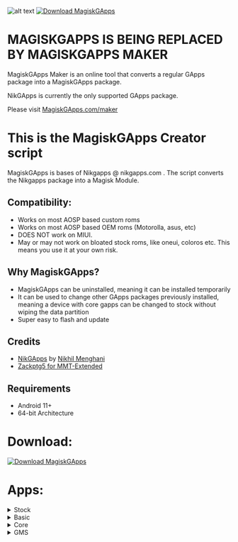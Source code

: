 ![alt text](https://raw.githubusercontent.com/wacko1805/MagiskGapps/assets/images/magisk-3.png "Logo Title Text 1")
[![Download MagiskGApps](https://img.shields.io/sourceforge/dw/magiskgapps.svg)](https://sourceforge.net/projects/magiskgapps/files/latest/download)

# MAGISKGAPPS IS BEING REPLACED BY MAGISKGAPPS MAKER
MagiskGApps Maker is an online tool that converts a regular GApps package into a MagiskGApps package. 

NikGApps is currently the only supported GApps package. 

Please visit [MagiskGApps.com/maker](https://magiskgapps.com/maker)

# This is the MagiskGApps Creator script
MagiskGApps is bases of Nikgapps @ nikgapps.com . The script converts the Nikgapps package into a Magisk Module. 

## Compatibility:

 * Works on most AOSP based custom roms
 * Works on most AOSP based OEM roms (Motorolla, asus, etc)
 * DOES NOT work on MIUI.
 * May or may not work on bloated stock roms, like oneui, coloros etc. This means you use it at your own risk.

## Why MagiskGApps?

 * MagiskGApps can be uninstalled, meaning it can be installed temporarily
 * It can be used to change other GApps packages previously installed, meaning a device with core gapps can be changed to stock without wiping the data partition
 * Super easy to flash and update
 
 
## Credits

 * [NikGApps](https://nikgapps.com/) by [Nikhil Menghani](https://t.me/inikhilmenghani)
 * [Zackptg5 for MMT-Extended](https://github.com/Zackptg5/MMT-Extended)
## Requirements
- Android 11+
- 64-bit Architecture 

# Download:
[![Download MagiskGApps](https://a.fsdn.com/con/app/sf-download-button)](https://sourceforge.net/projects/magiskgapps/files/)

# Apps:
<details>
<summary>Stock</summary>
<br>

-   Google Clock
-   Google Play Store
-   Digital Wellbeing
-   Vanced Manager
-   Google Dialer
-   Google Messages
-   Google Contacts
-   Google Drive
-   Gmail
-   Google Calculator
-   Google/Pixel Setup  
    Wizard
-   Google Maps
-   Google Photos
-   GBoard
-   Google Calendar
-   Google Feedback
-   Pixel Launcher
-   Google Files
-   Google
-   Google Play Games
 -   GMS
-   Google Service Framework
-   Google Calendar Sync
-   Google contacts Sync
-   ExtraFiles
-   Google Carrier Services
-   Device Health Services
-   Android Device Policy
-   Google Partner Setup
-   Device Personalization  
    Services
-   Google Markup
-   Google Sounds
-   Google Wallpaper
</details>


<details>
<summary>Basic</summary>
<br>

-   Google Clock
-   Vanced Manager
-   Digital Wellbeing
-   Google Dialer
-   Google Messages
-   Google Contacts
  

### Behind the scenes:

  
-   GMS
-   Google Service Framework
-   Google Calendar Sync
-   Google contacts Sync
-   ExtraFiles
-   Google Carrier Services
</details>


<details>
<summary>Core</summary>
<br>

-   Google Play Store
-   GMS
-   Google Service Framework
-   Google Calendar Sync
-   Google contacts Sync
-   ExtraFiles
</details>

<details>
<summary>GMS</summary>
<br>

-   Google Service Framework
-   Google Calendar Sync
-   Google contacts Sync
-   ExtraFiles
</details>

